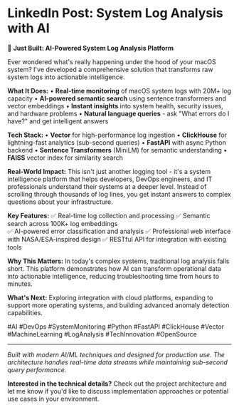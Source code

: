 # LinkedIn Post: System Log Analysis with AI

🚀 **Just Built: AI-Powered System Log Analysis Platform**

Ever wondered what's really happening under the hood of your macOS system? I've developed a comprehensive solution that transforms raw system logs into actionable intelligence.

**What It Does:**
• **Real-time monitoring** of macOS system logs with 20M+ log capacity
• **AI-powered semantic search** using sentence transformers and vector embeddings
• **Instant insights** into system health, security issues, and hardware problems
• **Natural language queries** - ask "What errors do I have?" and get intelligent answers

**Tech Stack:**
• **Vector** for high-performance log ingestion
• **ClickHouse** for lightning-fast analytics (sub-second queries)
• **FastAPI** with async Python backend
• **Sentence Transformers** (MiniLM) for semantic understanding
• **FAISS** vector index for similarity search

**Real-World Impact:**
This isn't just another logging tool - it's a system intelligence platform that helps developers, DevOps engineers, and IT professionals understand their systems at a deeper level. Instead of scrolling through thousands of log lines, you get instant answers to complex questions about your infrastructure.

**Key Features:**
✅ Real-time log collection and processing
✅ Semantic search across 100K+ log embeddings  
✅ AI-powered error classification and analysis
✅ Professional web interface with NASA/ESA-inspired design
✅ RESTful API for integration with existing tools

**Why This Matters:**
In today's complex systems, traditional log analysis falls short. This platform demonstrates how AI can transform operational data into actionable intelligence, reducing troubleshooting time from hours to minutes.

**What's Next:**
Exploring integration with cloud platforms, expanding to support more operating systems, and building advanced anomaly detection capabilities.

#AI #DevOps #SystemMonitoring #Python #FastAPI #ClickHouse #Vector #MachineLearning #LogAnalysis #TechInnovation #OpenSource

---

*Built with modern AI/ML techniques and designed for production use. The architecture handles real-time data streams while maintaining sub-second query performance.*

**Interested in the technical details?** Check out the project architecture and let me know if you'd like to discuss implementation approaches or potential use cases in your environment.
